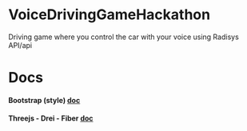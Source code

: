 # VoiceDrivingGameHackathon

Driving game where you control the car with your voice using Radisys API/api

# Docs

#### Bootstrap (style) [doc](https://react-bootstrap.github.io/getting-started/introduction)

#### Threejs - Drei - Fiber [doc](https://docs.pmnd.rs/react-three-fiber/getting-started/introduction)
